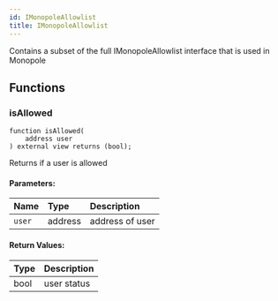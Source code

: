 ```yaml
---
id: IMonopoleAllowlist
title: IMonopoleAllowlist
---
```


Contains a subset of the full IMonopoleAllowlist interface that is used in Monopole

## Functions

### isAllowed

```solidity
function isAllowed(
    address user
) external view returns (bool);
```

Returns if a user is allowed

#### Parameters:

| Name      | Type    | Description                                                                    |
| :-------- | :------ | :----------------------------------------------------------------------------- |
| `user` | address | address of user |

#### Return Values:

| Type    | Description                          |
| :------ | :----------------------------------- |
| bool | user status |
